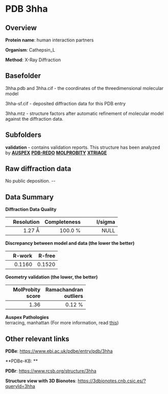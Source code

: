 # PDB 3hha

## Overview

**Protein name**: human interaction partners

**Organism**: Cathepsin_L

**Method**: X-Ray Diffraction



## Basefolder

3hha.pdb and 3hha.cif - the coordinates of the threedimensional molecular model

3hha-sf.cif - deposited diffraction data for this PDB entry

3hha.mtz - structure factors after automatic refinement of molecular model against the diffraction data.

## Subfolders





**validation** - contains validation reports. This structure has been analyzed by [**AUSPEX**](https://github.com/thorn-lab/coronavirus_structural_task_force/tree/master/pdb/human_interaction_partners/Cathepsin_L/3hha/validation/auspex) [**PDB-REDO**](https://github.com/thorn-lab/coronavirus_structural_task_force/tree/master/pdb/human_interaction_partners/Cathepsin_L/3hha/validation/pdb-redo) [**MOLPROBITY**](https://github.com/thorn-lab/coronavirus_structural_task_force/tree/master/pdb/human_interaction_partners/Cathepsin_L/3hha/validation/molprobity) [**XTRIAGE**](https://github.com/thorn-lab/coronavirus_structural_task_force/blob/master/pdb/human_interaction_partners/Cathepsin_L/3hha/validation/Xtriage_output.log)  



## Raw diffraction data

No public deposition. --<br> 

## Data Summary
**Diffraction Data Quality**

|   | Resolution | Completeness| I/sigma |
|---|-------------:|----------------:|--------------:|
|   |1.27 Å|100.0 %|<img width=50/>NULL |

**Discrepancy between model and data (the lower the better)**

|   | **R-work**| **R-free**   
|---|-------------:|----------------:|           
||  0.1160|  0.1520|

**Geometry validation (the lower, the better)**

|   |**MolProbity<br>score**| **Ramachandran<br>outliers** 
|---|-------------:|----------------:|
||  1.36|  0.12 %|

**Auspex Pathologies**<br> terracing, manhattan (For more information, read [this](https://github.com/thorn-lab/coronavirus_structural_task_force/blob/master/pdb/human_interaction_partners/Cathepsin_L/3hha/validation/auspex/3hha_auspex_comments.txt))

 



## Other relevant links 
**PDBe**:  https://www.ebi.ac.uk/pdbe/entry/pdb/3hha

**PDBe-KB: ** 
 
**PDBr**: https://www.rcsb.org/structure/3hha 

**Structure view with 3D Bionotes**: https://3dbionotes.cnb.csic.es/?queryId=3hha

